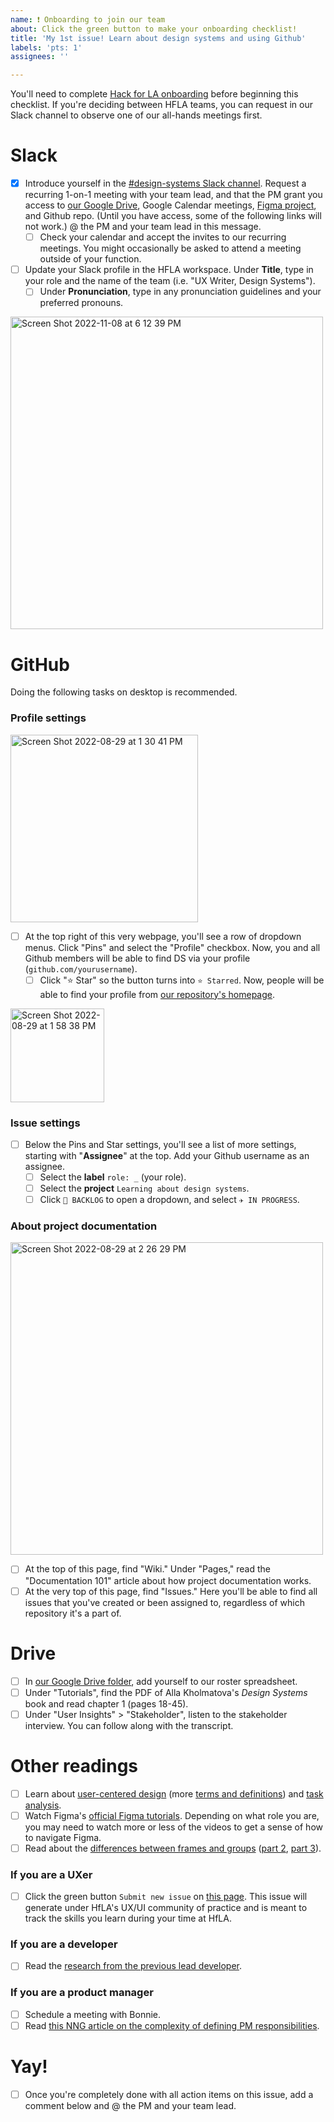 ```yaml
---
name: ❗ Onboarding to join our team
about: Click the green button to make your onboarding checklist!
title: 'My 1st issue! Learn about design systems and using Github'
labels: 'pts: 1'
assignees: ''

---
```

<!-- Click the green button "Submit new issue" !!!!! 

Once you submit this issue, you'll be able to interact with this checklist and start checking off action items. -->










You'll need to complete [Hack for LA onboarding](https://www.hackforla.org/getting-started) before beginning this checklist. If you're deciding between HFLA teams, you can request in our Slack channel to observe one of our all-hands meetings first.

# Slack
- [x] Introduce yourself in the [#design-systems Slack channel](https://hackforla.slack.com/archives/CH2U1CB9Q). Request a recurring 1-on-1 meeting with your team lead, and that the PM grant you access to [our Google Drive](https://drive.google.com/drive/folders/1BE2bwPuBxKWtQPGw-Mn1pEvDGivawaRp?usp=sharing), Google Calendar meetings, [Figma project](https://www.figma.com/files/project/39879901/Team-project?fuid=913139172394832663), and Github repo. (Until you have access, some of the following links will not work.) @ the PM and your team lead in this message. 
  - [ ] Check your calendar and accept the invites to our recurring meetings. You might occasionally be asked to attend a meeting outside of your function.
- [ ] Update your Slack profile in the HFLA workspace. Under **Title**, type in your role and the name of the team (i.e. "UX Writer, Design Systems"). 
  - [ ] Under **Pronunciation**, type in any pronunciation guidelines and your preferred pronouns. 

<img width="500" alt="Screen Shot 2022-11-08 at 6 12 39 PM" src="https://user-images.githubusercontent.com/97491788/200696071-b9f6dfe4-5af6-4d4a-8a27-b38c61305ff9.png">

# GitHub
Doing the following tasks on desktop is recommended.

### Profile settings 
<img width="300" alt="Screen Shot 2022-08-29 at 1 30 41 PM" src="https://user-images.githubusercontent.com/97491788/187262497-40a362d4-b91b-4eb0-8dc3-804aa8afdc1a.png">

- [ ] At the top right of this very webpage, you'll see a row of dropdown menus. Click "Pins" and select the "Profile" checkbox. Now, you and all Github members will be able to find DS via your profile (`github.com/yourusername`). 
  - [ ] Click "⭐ Star" so the button turns into `⭐ Starred`. Now, people will be able to find your profile from [our repository's homepage](https://github.com/hackforla/design-systems).

<img width="150" alt="Screen Shot 2022-08-29 at 1 58 38 PM" src="https://user-images.githubusercontent.com/97491788/187267671-c7f9e82a-de2f-49f2-9b2d-2a22b5ce1d15.png">

### Issue settings
- [ ] Below the Pins and Star settings, you'll see a list of more settings, starting with "**Assignee**" at the top. Add your Github username as an assignee.
  - [ ] Select the **label** `role: _` (your role).
  - [ ] Select the **project** `Learning about design systems`.
  - [ ] Click `🚧 BACKLOG` to open a dropdown, and select `✈️ IN PROGRESS`.
### About project documentation
<img width="500" alt="Screen Shot 2022-08-29 at 2 26 29 PM" src="https://user-images.githubusercontent.com/97491788/187272041-a7861dab-b3b9-4636-8873-f1e100e318b9.png">

- [ ] At the top of this page, find "Wiki." Under "Pages," read the "Documentation 101" article about how project documentation works.
- [ ] At the very top of this page, find "Issues." Here you'll be able to find all issues that you've created or been assigned to, regardless of which repository it's a part of.
# Drive
- [ ] In [our Google Drive folder](https://drive.google.com/drive/folders/1BE2bwPuBxKWtQPGw-Mn1pEvDGivawaRp), add yourself to our roster spreadsheet.
- [ ] Under "Tutorials", find the PDF of Alla Kholmatova's _Design Systems_ book and read chapter 1 (pages 18-45).
- [ ] Under "User Insights" > "Stakeholder", listen to the stakeholder interview. You can follow along with the transcript.
# Other readings
- [ ] Learn about [user-centered design](https://www.nist.gov/itl/iad/visualization-and-usability-group/human-factors-human-centered-design) (more [terms and definitions](https://www.iso.org/obp/ui/#iso:std:iso:9241:-210:ed-2:v1:en)) and [task analysis](https://www.youtube.com/watch?v=tEx8R4ePwmk).
- [ ] Watch Figma's [official Figma tutorials](https://www.youtube.com/playlist?list=PLXDU_eVOJTx7QHLShNqIXL1Cgbxj7HlN4). Depending on what role you are, you may need to watch more or less of the videos to get a sense of how to navigate Figma.
- [ ] Read about the [differences between frames and groups](https://www.figma.com/best-practices/groups-versus-frames/) ([part 2](https://www.figma.com/best-practices/groups-versus-frames/frames/), [part 3](https://www.figma.com/best-practices/groups-versus-frames/summary/)). 
### If you are a UXer
- [ ] Click the green button `Submit new issue` on [this page](https://github.com/hackforla/UI-UX/issues/new?assignees=&labels=experience+profile&template=template-for-UX-Experience-Profile.md&title=UX%2FUI+Experience+Profile%3A+YOUR+NAME). This issue will generate under HfLA's UX/UI community of practice and is meant to track the skills you learn during your time at HfLA.
### If you are a developer
- [ ] Read the [research from the previous lead developer](https://github.com/hackforla/design-systems/wiki/Appendix).
### If you are a product manager
- [ ] Schedule a meeting with Bonnie.
- [ ] Read [this NNG article on the complexity of defining PM responsibilities](https://www.nngroup.com/articles/pm-ux-different-views-of-responsibilities/).

# Yay!
- [ ] Once you're completely done with all action items on this issue, add a comment below and @ the PM and your team lead.

